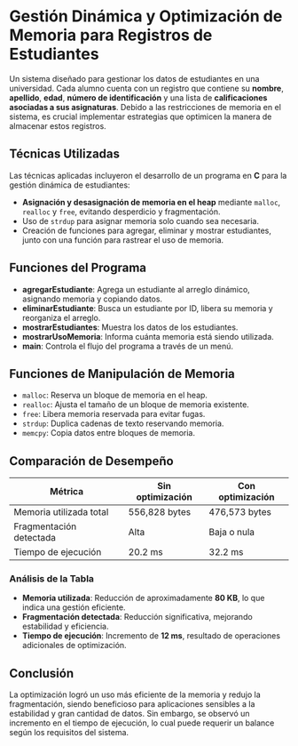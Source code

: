 # Gestión Dinámica y Optimización de Memoria para Registros de Estudiantes

Un sistema diseñado para gestionar los datos de estudiantes en una universidad. Cada alumno cuenta con un registro que contiene su **nombre**, **apellido**, **edad**, **número de identificación** y una lista de **calificaciones asociadas a sus asignaturas**. Debido a las restricciones de memoria en el sistema, es crucial implementar estrategias que optimicen la manera de almacenar estos registros.

## Técnicas Utilizadas
Las técnicas aplicadas incluyeron el desarrollo de un programa en **C** para la gestión dinámica de estudiantes:

- **Asignación y desasignación de memoria en el heap** mediante `malloc`, `realloc` y `free`, evitando desperdicio y fragmentación.
- Uso de `strdup` para asignar memoria solo cuando sea necesaria.
- Creación de funciones para agregar, eliminar y mostrar estudiantes, junto con una función para rastrear el uso de memoria.

## Funciones del Programa
- **agregarEstudiante**: Agrega un estudiante al arreglo dinámico, asignando memoria y copiando datos.
- **eliminarEstudiante**: Busca un estudiante por ID, libera su memoria y reorganiza el arreglo.
- **mostrarEstudiantes**: Muestra los datos de los estudiantes.
- **mostrarUsoMemoria**: Informa cuánta memoria está siendo utilizada.
- **main**: Controla el flujo del programa a través de un menú.

## Funciones de Manipulación de Memoria
- `malloc`: Reserva un bloque de memoria en el heap.
- `realloc`: Ajusta el tamaño de un bloque de memoria existente.
- `free`: Libera memoria reservada para evitar fugas.
- `strdup`: Duplica cadenas de texto reservando memoria.
- `memcpy`: Copia datos entre bloques de memoria.

## Comparación de Desempeño
| Métrica                | Sin optimización | Con optimización |
|------------------------|------------------|------------------|
| Memoria utilizada total | 556,828 bytes    | 476,573 bytes    |
| Fragmentación detectada | Alta             | Baja o nula      |
| Tiempo de ejecución     | 20.2 ms          | 32.2 ms          |

### Análisis de la Tabla
- **Memoria utilizada**: Reducción de aproximadamente **80 KB**, lo que indica una gestión eficiente.
- **Fragmentación detectada**: Reducción significativa, mejorando estabilidad y eficiencia.
- **Tiempo de ejecución**: Incremento de **12 ms**, resultado de operaciones adicionales de optimización.

## Conclusión
La optimización logró un uso más eficiente de la memoria y redujo la fragmentación, 
siendo beneficioso para aplicaciones sensibles a la estabilidad y gran cantidad de 
datos. Sin embargo, se observó un incremento en el tiempo de ejecución, lo cual puede
 requerir un balance según los requisitos del sistema.
